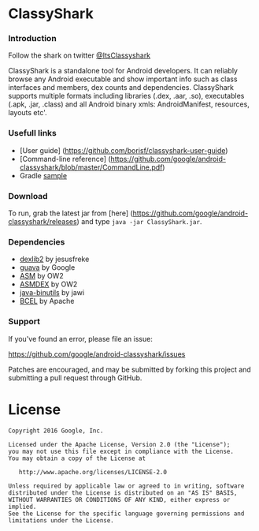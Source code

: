 # ClassyShark

### Introduction

Follow the shark on twitter [@ItsClassyshark](https://twitter.com/ItsClassyshark)

ClassyShark is a standalone tool for Android developers. It can reliably browse any Android executable and show important info such as class interfaces and members, dex counts and dependencies. ClassyShark supports multiple formats including libraries (.dex, .aar, .so), executables (.apk, .jar, .class) and all Android binary xmls: AndroidManifest, resources, layouts etc'.

### Usefull links
* [User guide] (https://github.com/borisf/classyshark-user-guide)
* [Command-line reference] (https://github.com/google/android-classyshark/blob/master/CommandLine.pdf)
* Gradle [sample](https://github.com/google/android-classyshark/tree/master/Samples/SampleGradle) 

### Download

To run, grab the latest jar from [here] (https://github.com/google/android-classyshark/releases)
and type `java -jar ClassyShark.jar`.

### Dependencies
* [dexlib2](https://github.com/JesusFreke/smali/tree/master/dexlib2) by jesusfreke
* [guava](https://github.com/google/guava) by Google
* [ASM](http://asm.ow2.org/) by OW2
* [ASMDEX](http://asm.ow2.org/asmdex-index.html) by OW2
* [java-binutils](https://github.com/jawi/java-binutils) by jawi
* [BCEL](https://commons.apache.org/proper/commons-bcel) by Apache

### Support
If you've found an error, please file an issue:

https://github.com/google/android-classyshark/issues

Patches are encouraged, and may be submitted by forking this project and
submitting a pull request through GitHub.

License
=======

    Copyright 2016 Google, Inc.

    Licensed under the Apache License, Version 2.0 (the "License");
    you may not use this file except in compliance with the License.
    You may obtain a copy of the License at

       http://www.apache.org/licenses/LICENSE-2.0

    Unless required by applicable law or agreed to in writing, software
    distributed under the License is distributed on an "AS IS" BASIS,
    WITHOUT WARRANTIES OR CONDITIONS OF ANY KIND, either express or implied.
    See the License for the specific language governing permissions and
    limitations under the License.



